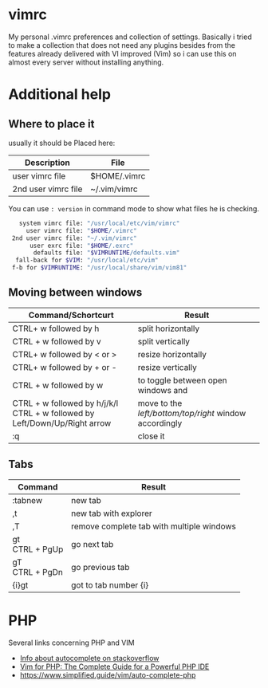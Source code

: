 # vimrc
My personal .vimrc preferences and collection of settings. Basically i tried to make a collection that does not need any plugins besides from the features already delivered with VI improved (Vim) so i can use this on almost every server without  installing anything. 

# Additional help

## Where to place it

usually it should be Placed here:

| Description         | File         |
| ------------------- | ------------ |
| user vimrc file     | $HOME/.vimrc |
| 2nd user vimrc file | ~/.vim/vimrc |

You can use `: version`  in command mode to show what files he is checking. 

```bash
   system vimrc file: "/usr/local/etc/vim/vimrc"
     user vimrc file: "$HOME/.vimrc"
 2nd user vimrc file: "~/.vim/vimrc"
      user exrc file: "$HOME/.exrc"
       defaults file: "$VIMRUNTIME/defaults.vim"
  fall-back for $VIM: "/usr/local/etc/vim"
 f-b for $VIMRUNTIME: "/usr/local/share/vim/vim81"
```



##  Moving between windows 

| Command/Schortcurt                                           | Result                                                 |
| ------------------------------------------------------------ | ------------------------------------------------------ |
| CTRL+ w followed by h                                        | split horizontally                                     |
| CTRL + w followed by v                                       | split vertically                                       |
| CTRL+ w followed by < or >                                   | resize horizontally                                    |
| CTRL+ w followed by + or -                                   | resize vertically                                      |
| CTRL + w followed by w                                       | to toggle between open windows and                     |
| CTRL + w followed by h/j/k/l<br />CTRL + w followed by Left/Down/Up/Right arrow | move to the *left/bottom/top/right* window accordingly |
| :q                                                           | close it                                               |



## Tabs

| Command             | Result                                    |
| ------------------- | ----------------------------------------- |
| :tabnew             | new tab                                   |
| ,t                  | new tab with explorer                     |
| ,T                  | remove complete tab with multiple windows |
| gt<br />CTRL + PgUp | go next tab                               |
| gT<br />CTRL + PgDn | go previous tab                           |
| {i}gt               | got to tab number {i}                     |



# PHP

Several links concerning PHP and VIM

- [Info about autocomplete on stackoverflow](https://stackoverflow.com/questions/9863706/php-autocomplete-with-vim)
- [Vim for PHP: The Complete Guide for a Powerful PHP IDE](https://thevaluable.dev/vim-php-ide/)
- https://www.simplified.guide/vim/auto-complete-php




